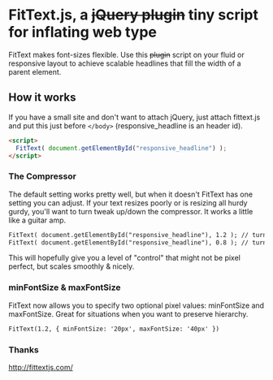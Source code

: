 # FitText.js, a <del>jQuery plugin</del> tiny script for inflating web type
FitText makes font-sizes flexible. Use this <del>plugin</del> script on your fluid or responsive layout to achieve scalable headlines that fill the width of a parent element.

## How it works
If you have a small site and don't want to attach jQuery, just attach fittext.js and put this just before `</body>` (responsive_headline is an header id).
```html
<script>
  FitText( document.getElementById("responsive_headline") ); 
</script>
```
### The Compressor
The default setting works pretty well, but when it doesn't FitText has one setting you can adjust. If your text resizes poorly or is resizing all hurdy gurdy, you'll want to turn tweak up/down the compressor. It works a little like a guitar amp.
```html
FitText( document.getElementById("responsive_headline"), 1.2 ); // turn the compressor up (font will shrink a bit more aggressively)
FitText( document.getElementById("responsive_headline"), 0.8 ); // turn the compressor down (font will shrink less aggressively)
``` 
This will hopefully give you a level of "control" that might not be pixel perfect, but scales smoothly & nicely.

### minFontSize & maxFontSize
FitText now allows you to specify two optional pixel values: minFontSize and maxFontSize. Great for situations when you want to preserve hierarchy.
```html
FitText(1.2, { minFontSize: '20px', maxFontSize: '40px' })
``` 
### Thanks

http://fittextjs.com/ 
